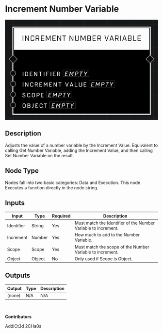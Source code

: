 # Increment Number Variable
![](../../../.gitbook/assets/increment-number-variable.png)
## Description
Adjusts the value of a number variable by the Increment Value. Equivalent to calling Get Number Variable, adding the Increment Value, and then calling Set Number Variable on the result.

## Node Type
Nodes fall into two basic categories: Data and Execution. This node Executes a function directly in the node string.

## Inputs
| Input | Type | Required | Description |
|------------------|------------------|----------|--------------------------------------------------------------|
| Identifier | String | Yes | Must match the Identifier of the Number Variable to increment. |
| Increment | Number | Yes | How much to add to the Number Variable. |
| Scope | Scope | Yes | Must match the scope of the Number Variable to increment. |
| Object | Object | No | Only used if Scope is Object. |

## Outputs
| Output | Type | Description |
|------------------|------------------|--------------------------------------------------------------|
| (none) | N/A  | N/A  |

\
\
**Contributors**

AddiCt3d 2CHa0s